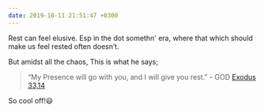 ```yaml
---
date: 2019-10-11 21:51:47 +0300
---
```


Rest can feel elusive. Esp in the dot somethn' era, where that which should make us feel rested often doesn’t. 

But amidst all the chaos, This is what he says;
>“My Presence will go with you, and I will give you rest.” - GOD [Exodus 33,14](https://biblia.com/bible/esv/Exod%2033)

So cool off!:smiley:

